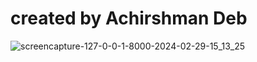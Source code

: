 # created by Achirshman Deb
![screencapture-127-0-0-1-8000-2024-02-29-15_13_25](https://github.com/alexwestcrafter/Leondias/assets/104894974/e3a389c2-819a-45c0-8308-73df293a3749)
